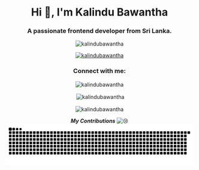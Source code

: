 <h1 align="center">Hi 👋, I'm Kalindu Bawantha</h1>
<h3 align="center">A passionate frontend developer from Sri Lanka.</h3>

<p align="center"> <img src="https://komarev.com/ghpvc/?username=kalindubawantha&label=Profile%20views&color=0e75b6&style=flat" alt="kalindubawantha" /> </p>

<p align="center"> <a href="https://github.com/ryo-ma/github-profile-trophy"><img src="https://github-profile-trophy.vercel.app/?username=kalindubawantha&theme=radical" alt="kalindubawantha" /></a> </p>

<h3 align="center">Connect with me:</h3>
<div align="center">


<p><img align="center" src="https://github-readme-stats.vercel.app/api/top-langs?username=kalindubawantha&show_icons=true&locale=en&layout=compact&theme=radical" alt="kalindubawantha" /></p>

<p>&nbsp;<img align="center" src="https://github-readme-stats.vercel.app/api?username=kalindubawantha&show_icons=true&locale=en&theme=radical" alt="kalindubawantha" /></p>

<p><img align="center" src="https://github-readme-streak-stats.herokuapp.com/?user=kalindubawantha&theme=radical" alt="kalindubawantha" /></p>
</div>

<div align="center">
  
***My Contributions*** <img src="https://fonts.gstatic.com/s/e/notoemoji/latest/1f622/512.gif" alt="😢" width="32" height="32"> <br>
<img src="https://raw.githubusercontent.com/kalindubawantha/kalindubawantha/output/snake.svg" alt="Snake animation" />
</div>
